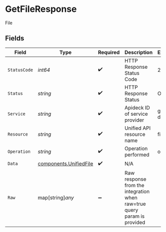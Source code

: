 # GetFileResponse

File


## Fields

| Field                                                                   | Type                                                                    | Required                                                                | Description                                                             | Example                                                                 |
| ----------------------------------------------------------------------- | ----------------------------------------------------------------------- | ----------------------------------------------------------------------- | ----------------------------------------------------------------------- | ----------------------------------------------------------------------- |
| `StatusCode`                                                            | *int64*                                                                 | :heavy_check_mark:                                                      | HTTP Response Status Code                                               | 200                                                                     |
| `Status`                                                                | *string*                                                                | :heavy_check_mark:                                                      | HTTP Response Status                                                    | OK                                                                      |
| `Service`                                                               | *string*                                                                | :heavy_check_mark:                                                      | Apideck ID of service provider                                          | google-drive                                                            |
| `Resource`                                                              | *string*                                                                | :heavy_check_mark:                                                      | Unified API resource name                                               | files                                                                   |
| `Operation`                                                             | *string*                                                                | :heavy_check_mark:                                                      | Operation performed                                                     | one                                                                     |
| `Data`                                                                  | [components.UnifiedFile](../../models/components/unifiedfile.md)        | :heavy_check_mark:                                                      | N/A                                                                     |                                                                         |
| `Raw`                                                                   | map[string]*any*                                                        | :heavy_minus_sign:                                                      | Raw response from the integration when raw=true query param is provided |                                                                         |